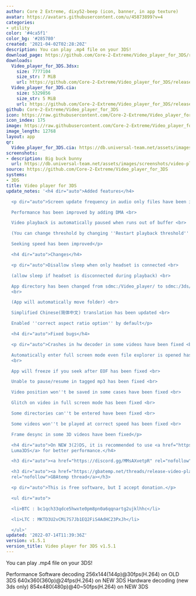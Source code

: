 ```yaml
---
author: Core 2 Extreme, dixy52-beep (icon, banner, in app texture)
avatar: https://avatars.githubusercontent.com/u/45873899?v=4
categories:
- utility
color: '#4ca5f1'
color_bg: '#285780'
created: '2021-04-02T02:28:20Z'
description: You can play .mp4 file on your 3DS!
download_page: https://github.com/Core-2-Extreme/Video_player_for_3DS/releases
downloads:
  Video_player_for_3DS.3dsx:
    size: 7777104
    size_str: 7 MiB
    url: https://github.com/Core-2-Extreme/Video_player_for_3DS/releases/download/v1.5.1/Video_player_for_3DS.3dsx
  Video_player_for_3DS.cia:
    size: 5329856
    size_str: 5 MiB
    url: https://github.com/Core-2-Extreme/Video_player_for_3DS/releases/download/v1.5.1/Video_player_for_3DS.cia
github: Core-2-Extreme/Video_player_for_3DS
icon: https://raw.githubusercontent.com/Core-2-Extreme/Video_player_for_3DS/main/resource/icon.png
icon_index: 175
image: https://raw.githubusercontent.com/Core-2-Extreme/Video_player_for_3DS/main/resource/banner.png
image_length: 12768
layout: app
qr:
  Video_player_for_3DS.cia: https://db.universal-team.net/assets/images/qr/video_player_for_3ds-cia.png
screenshots:
- description: Big buck bunny
  url: https://db.universal-team.net/assets/images/screenshots/video-player-for-3ds/big-buck-bunny.png
source: https://github.com/Core-2-Extreme/Video_player_for_3DS
systems:
- 3DS
title: Video player for 3DS
update_notes: '<h4 dir="auto">Added features</h4>

  <p dir="auto">Screen update frequency in audio only files have been increased <br>

  Performance has been improved by adding DMA <br>

  Video playback is automatically paused when runs out of buffer <br>

  (You can change threshold by changing ''Restart playback threshold'' settings) <br>

  Seeking speed has been improved</p>

  <h4 dir="auto">Changes</h4>

  <p dir="auto">Disallow sleep when only headset is connected <br>

  (allow sleep if headset is disconnected during playback) <br>

  App directory has been changed from sdmc:/Video_player/ to sdmc:/3ds/Video_player/
  <br>

  (App will automatically move folder) <br>

  Simplified Chinese(简体中文) translation has been updated <br>

  Enabled ''correct aspect ratio option'' by default</p>

  <h4 dir="auto">Fixed bugs</h4>

  <p dir="auto">Crashes in hw decoder in some videos have been fixed <br>

  Automatically enter full screen mode even file explorer is opened has been fixed
  <br>

  App will freeze if you seek after EOF has been fixed <br>

  Unable to pause/resume in tagged mp3 has been fixed <br>

  Video position won''t be saved in some cases have been fixed <br>

  Glitch on video in full screen mode has been fixed <br>

  Some directories can''t be entered have been fixed <br>

  Some videos won''t be played at correct speed has been fixed <br>

  Frame desync in some 3D videos have been fixed</p>

  <h4 dir="auto">On NEW 3(2)DS, it is recommended to use <a href="https://github.com/Core-2-Extreme/Luma3DS/releases/">patched
  Luma3DS</a> for better performance.</h4>

  <h3 dir="auto"><a href="https://discord.gg/MMsAXvetpR" rel="nofollow">Discord channnel</a></h3>

  <h3 dir="auto"><a href="https://gbatemp.net/threads/release-video-player-for-3ds.586094"
  rel="nofollow">GBAtemp thread</a></h3>

  <p dir="auto">This is free software, but I accept donation.</p>

  <ul dir="auto">

  <li>BTC : bc1qch33qdce5hwxte0pm8pn0a6qqnartg2ujklhhc</li>

  <li>LTC : MKTD3U2vCMi7S7Jb1EQ2FiS4AdHC23PxJh</li>

  </ul>'
updated: '2022-07-14T11:39:36Z'
version: v1.5.1
version_title: Video player for 3DS v1.5.1
---
```

You can play .mp4 file on your 3DS!

Performance
Software decoding
256x144(144p)@30fps(H.264) on OLD 3DS
640x360(360p)@24fps(H.264) on NEW 3DS
Hardware decoding (new 3ds only)
854x480(480p)@40~50fps(H.264) on NEW 3DS
